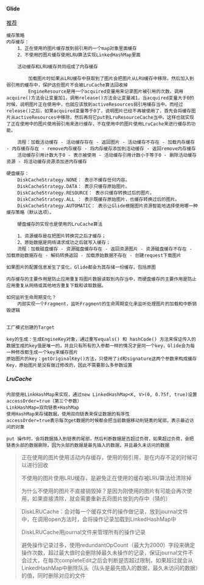 #### Glide 

[推荐](https://blog.csdn.net/guolin_blog/article/details/53759439?utm_medium=distribute.pc_relevant.none-task-blog-baidujs_baidulandingword-4&spm=1001.2101.3001.4242)

```
缓存策略
内存缓存：
	1、正在使用的图片缓存放到弱引用的一个map对象里面缓存
	2、不使用的图片缓存使用LRU算法实现LinkedHashMap里面

	活动缓存和LRU缓存共同组成了内存缓存
	
		加载图片时如果从LRU缓存中获取到了图片会把图片从LRU缓存中移除，然后加入到弱引用的缓存中，保护这些图片不会被LruCache算法回收掉
		EngineResource是用一个acquired变量用来记录图片被引用的次数，调用acquire()方法会让变量加1，调用release()方法会让变量减1，当acquired变量大于0的时候，说明图片正在使用中，也就应该放到activeResources弱引用缓存当中。而经过release()之后，如果acquired变量等于0了，说明图片已经不再被使用了，首先会将缓存图片从activeResources中移除，然后再将它put到LruResourceCache当中。这样也就实现了正在使用中的图片使用弱引用来进行缓存，不在使用中的图片使用LruCache来进行缓存的功能。
		
	流程：加载活动缓存 - 活动缓存存在 - 返回图片 - 活动缓存不存在 - 加载内存缓存 - 内存缓存存在 - remove内存缓存 - 将内存缓存添加到活动缓存 - 返回remove内存缓存
	活动缓存引用计数大于0 - 表示被使用 - 活动缓存引用计数小于等于0 - 删除活动缓存资源 - 将活动缓存资源添加进内存缓存
		
硬盘缓存：
	DiskCacheStrategy.NONE： 表示不缓存任何内容。
	DiskCacheStrategy.DATA： 表示只缓存原始图片。
	DiskCacheStrategy.RESOURCE： 表示只缓存转换过后的图片。
	DiskCacheStrategy.ALL ： 表示既缓存原始图片，也缓存转换过后的图片。
	DiskCacheStrategy.AUTOMATIC： 表示让Glide根据图片资源智能地选择使用哪一种缓存策略（默认选项）。
	
	硬盘缓存的实现也是使用的LruCache算法
	
	1、资源缓存是在把图片转换完之后才缓存；
	2、原始数据是网络请求成功之后就写入缓存；
	流程：加载磁盘缓存 - 资源磁盘缓存存在 - 返回资源图片 - 资源磁盘缓存不存在 - 加载原始数据存在 - 解码转换返回 - 加载原始数据不存在 - 创建request下载图片
	
如果图片的配置信息发生了变化，Glide都会为其存储一份缓存，包括原图

内存缓存的主要作用是防止应用重复将图片数据读取到内存当中，而硬盘缓存的主要作用是防止应用重复从网络或其他地方重复下载和读取数据。

如何监听生命周期变化？
	内部实现一个Fragment，监听Fragment的生命周期变化来监听处理图片的加载和中断销毁逻辑


工厂模式创建的Target

key的生成：生成EngineKey对象，通过重写equals() 和 hashCode() 方法来保证传入的数据生成的key值是唯一的，并且只有所有的入参都一样的情况才是同一个key，Glide会为每一种修改都生成一个key来缓存图片
原始图片的key：getOriginalKey()方法，只使用了id和signature这两个参数来构成缓存Key，原始图片是没有做过修改的，因此不需要那么多参数设置

```

##### LruCache

```
内部使用LinkHashMap来实现，通过new LinkedHashMap<K, V>(0, 0.75f, true)设置accessOrder=true（第三个参数）
LinkHashMap=双向链表+HashMap
使用HashMap来存储数据，使用双向链表来保证数据的有序性
accessOrder=true表示每次get数据的时候都会把当前数据移动到链表的尾部，表示最近访问的对象

put 操作时，会将数据插入到链表的尾部，然后判断数据是否超过负荷，如果超过负荷，会把链表头部的数据删除，因为头部的数据是最先插入的数据，并且最久未访问的数据
```

> 正在使用的图片使用活动内存缓存，使用的弱引用，是在内存不足的时候可以进行回收
> 
> 不使用的图片使用LRU缓存，是避免正在使用的缓存被LRU算法给清除掉
> 
> 为什么不使用的图片不直接销毁掉？是因为刚使用的图片有可能会再次使用，如果直接清除，就会需要重新去将图片放到内存中（猜的）

> DiskLRUCache：会对每一个缓存文件的操作做记录，放到journal文件中，在调用open方法时，会将操作记录加载到LinkedHashMap中
> 
> DiskLRUCache用journal文件来管理所有的操作记录
> 
> 避免操作记录过多，使用redundantOpCount（最大为2000）字段来确定操作次数，超过最大值时会删除掉最久未操作的记录，保证journal文件不会过大，在每次completeEdit之后会判断是否超过限制，如果超过就会从LinkedHashMap中删除队头（队头是最先插入的数据，最久未访问的数据）的值，同时删除对应的文件